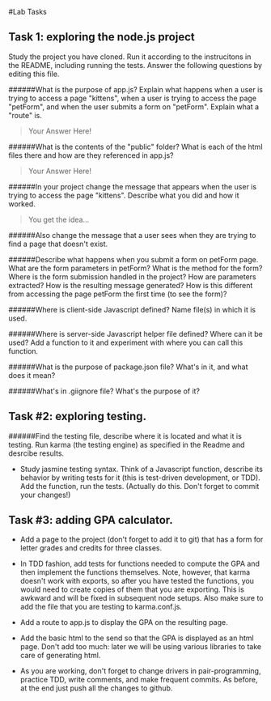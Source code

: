 #Lab Tasks

## Task 1: exploring the node.js project
Study the project you have cloned. Run it according to the instrucitons in the README, including running the tests. Answer the following questions by editing this file.  

######What is the purpose of app.js? Explain what happens when a user is trying to access a page "kittens", when a user is trying to access the page "petForm", and when the user submits a form on "petForm". Explain what a "route" is.

> Your Answer Here!

######What is the contents of the "public" folder? What is each of the html files there and how are they referenced in app.js?

> Your Answer Here!

######In your project change the message that appears when the user is trying to access the page "kittens". Describe what you did and how it worked.

> You get the idea...

######Also change the message that a user sees when they are trying to find a page that doesn't exist.

######Describe what happens when you submit a form on petForm page. What are the form parameters in petForm? What is the method for the form? Where is the form submission handled in the project? How are parameters extracted? How is the resulting message generated? How is this different from accessing the page petForm the first time (to see the form)?

######Where is client-side Javascript defined? Name file(s) in which it is used.

######Where is server-side Javascript helper file defined? Where can it be used? Add a function to it and experiment with where you can call this function.

######What is the purpose of package.json file? What's in it, and what does it mean?

######What's in .giignore file? What's the purpose of it?

## Task #2: exploring testing.

######Find the testing file, describe where it is located and what it is testing. Run karma (the testing engine) as specified in the Readme and desrcibe results.

- Study jasmine testing syntax. Think of a Javascript function, describe its behavior by writing tests for it (this is test-driven development, or TDD). Add the function, run the tests. (Actually do this. Don't forget to commit your changes!)

## Task #3: adding GPA calculator.

- Add a page to the project (don't forget to add it to git) that has a form for letter grades and credits for three classes.

- In TDD fashion, add tests for functions needed to compute the GPA and then implement the functions themselves. Note, however, that karma doesn't work with exports, so after you have tested the functions, you would need to create copies of them that you are exporting. This is awkward and will be fixed in subsequent node setups. Also make sure to add the file that you are testing to karma.conf.js.

- Add a route to app.js to display the GPA on the resulting page.

- Add the basic html to the send so that the GPA is displayed as an html page. Don't add too much: later we will be using various libraries to take care of generating html.

- As you are working, don't forget to change drivers in pair-programming, practice TDD, write comments, and make frequent commits. As before, at the end just push all the changes to github.

